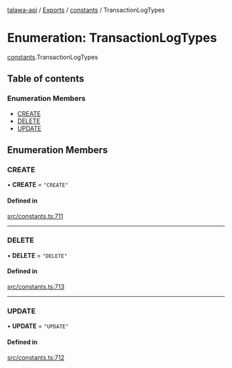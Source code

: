 [talawa-api](../README.md) / [Exports](../modules.md) / [constants](../modules/constants.md) / TransactionLogTypes

# Enumeration: TransactionLogTypes

[constants](../modules/constants.md).TransactionLogTypes

## Table of contents

### Enumeration Members

- [CREATE](constants.TransactionLogTypes.md#create)
- [DELETE](constants.TransactionLogTypes.md#delete)
- [UPDATE](constants.TransactionLogTypes.md#update)

## Enumeration Members

### CREATE

• **CREATE** = ``"CREATE"``

#### Defined in

[src/constants.ts:711](https://github.com/PalisadoesFoundation/talawa-api/blob/708df7e/src/constants.ts#L711)

___

### DELETE

• **DELETE** = ``"DELETE"``

#### Defined in

[src/constants.ts:713](https://github.com/PalisadoesFoundation/talawa-api/blob/708df7e/src/constants.ts#L713)

___

### UPDATE

• **UPDATE** = ``"UPDATE"``

#### Defined in

[src/constants.ts:712](https://github.com/PalisadoesFoundation/talawa-api/blob/708df7e/src/constants.ts#L712)
